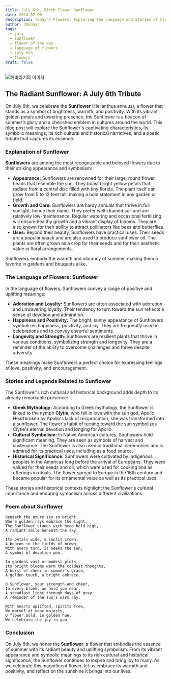 ```yaml
---
title: July 6th, Birth Flower Sunflower
date: 2024-07-06
description: Today's Flowers, Exploring the Language and Stories of Flowers Sunflower
author: 365days
tags:
  - july
  - sunflower
  - flower of the day
  - language of flowers
  - july 6th
  - flowers
draft: false
---
```


![해바라기의 이미지](https://cdn.pixabay.com/photo/2022/07/30/14/35/sunflowers-7353922_1280.jpg#center)

## The Radiant Sunflower: A July 6th Tribute

On July 6th, we celebrate the **Sunflower** (Helianthus annuus), a flower that stands as a symbol of brightness, warmth, and positivity. With its vibrant golden petals and towering presence, the Sunflower is a beacon of summer’s glory and a cherished emblem in cultures around the world. This blog post will explore the Sunflower's captivating characteristics, its symbolic meanings, its rich cultural and historical narratives, and a poetic tribute that captures its essence.

### Explanation of Sunflower

**Sunflowers** are among the most recognizable and beloved flowers due to their striking appearance and symbolism:

- **Appearance:** Sunflowers are renowned for their large, round flower heads that resemble the sun. They boast bright yellow petals that radiate from a central disc filled with tiny florets. The plant itself can grow from 5 to 12 feet tall, making a bold statement in any garden or field.
- **Growth and Care:** Sunflowers are hardy annuals that thrive in full sunlight, hence their name. They prefer well-drained soil and are relatively low-maintenance. Regular watering and occasional fertilizing will ensure healthy growth and a vibrant display of blooms. They are also known for their ability to attract pollinators like bees and butterflies.
- **Uses:** Beyond their beauty, Sunflowers have practical uses. Their seeds are a popular snack and are also used to produce sunflower oil. The plants are often grown as a crop for their seeds and for their aesthetic value in floral arrangements.

Sunflowers embody the warmth and vibrancy of summer, making them a favorite in gardens and bouquets alike.

### The Language of Flowers: Sunflower

In the language of flowers, Sunflowers convey a range of positive and uplifting meanings:

- **Adoration and Loyalty:** Sunflowers are often associated with adoration and unwavering loyalty. Their tendency to turn toward the sun reflects a sense of devotion and admiration.
- **Happiness and Positivity:** The bright, sunny appearance of Sunflowers symbolizes happiness, positivity, and joy. They are frequently used in celebrations and to convey cheerful sentiments.
- **Longevity and Strength:** Sunflowers are resilient plants that thrive in various conditions, symbolizing strength and longevity. They are a reminder of the ability to overcome challenges and thrive despite adversity.

These meanings make Sunflowers a perfect choice for expressing feelings of love, positivity, and encouragement.

### Stories and Legends Related to Sunflower

The Sunflower's rich cultural and historical background adds depth to its already remarkable presence:

- **Greek Mythology:** According to Greek mythology, the Sunflower is linked to the nymph **Clytie**, who fell in love with the sun god, Apollo. Heartbroken by Apollo's lack of reciprocation, she was transformed into a sunflower. The flower's habit of turning toward the sun symbolizes Clytie's eternal devotion and longing for Apollo.
- **Cultural Symbolism:** In Native American cultures, Sunflowers hold significant meaning. They are seen as symbols of harvest and sustenance. The Sunflower is also used in traditional ceremonies and is admired for its practical uses, including as a food source.
- **Historical Significance:** Sunflowers were cultivated by indigenous peoples in the Americas long before the arrival of Europeans. They were valued for their seeds and oil, which were used for cooking and as offerings in rituals. The flower spread to Europe in the 16th century and became popular for its ornamental value as well as its practical uses.

These stories and historical contexts highlight the Sunflower's cultural importance and enduring symbolism across different civilizations.

### Poem about Sunflower

	Beneath the azure sky so bright,
	Where golden rays embrace the light,
	The Sunflower stands with head held high,
	A radiant smile beneath the sky.
	
	Its petals wide, a sunlit crown,
	A beacon in the fields of brown,
	With every turn, it seeks the sun,
	A symbol of devotion won.
	
	In gardens vast or modest plots,
	Its bright blooms warm the coldest thoughts,
	A burst of cheer in summer’s grace,
	A golden touch, a bright embrace.
	
	O Sunflower, your strength and cheer,
	In every bloom, we hold you near,
	A steadfast light through days of gray,
	A reminder of the sun’s warm ray.
	
	With hearts uplifted, spirits free,
	We marvel at your majesty,
	O flower bold, in golden hue,
	We celebrate the joy in you.

### Conclusion

On July 6th, we honor the **Sunflower**, a flower that embodies the essence of summer with its radiant beauty and uplifting symbolism. From its vibrant appearance and symbolic meanings to its rich cultural and historical significance, the Sunflower continues to inspire and bring joy to many. As we celebrate this magnificent flower, let us embrace its warmth and positivity, and reflect on the sunshine it brings into our lives.